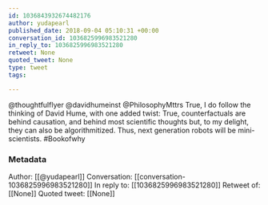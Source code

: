 ```yaml
---
id: 1036843932674482176
author: yudapearl
published_date: 2018-09-04 05:10:31 +00:00
conversation_id: 1036825996983521280
in_reply_to: 1036825996983521280
retweet: None
quoted_tweet: None
type: tweet
tags:

---
```


@thoughtfulflyer @davidhumeinst @PhilosophyMttrs True, I do follow the thinking of David Hume, with one added twist: True, counterfactuals are behind causation, and behind most scientific thoughts but, to my delight, they can also be algorithmitized. Thus, next generation robots will be mini-scientists. #Bookofwhy

### Metadata

Author: [[@yudapearl]]
Conversation: [[conversation-1036825996983521280]]
In reply to: [[1036825996983521280]]
Retweet of: [[None]]
Quoted tweet: [[None]]
